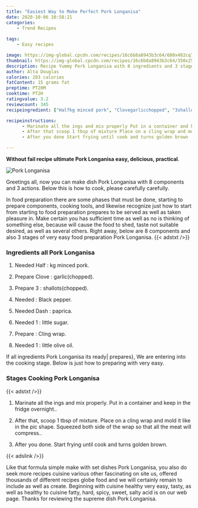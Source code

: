 ```yaml
---
title: "Easiest Way to Make Perfect Pork Longanisa"
date: 2020-10-06 10:58:21
categories:
    - Trend Recipes
    
tags:
    - Easy recipes

image: https://img-global.cpcdn.com/recipes/16c6b8a8943b3c64/680x482cq70/pork-longanisa-recipe-main-photo.jpg
thumbnail: https://img-global.cpcdn.com/recipes/16c6b8a8943b3c64/350x250cq70/pork-longanisa-recipe-main-photo.jpg
description: Recipe Yummy Pork Longanisa with 8 ingredients and 3 stages of easy cooking.
author: Alta Douglas
calories: 283 calories
fatContent: 15 grams fat
preptime: PT20M
cooktime: PT2H
ratingvalue: 3.2
reviewcount: 345
recipeingredient: ["Halfkg minced pork", "Clovegarlicchopped", "3shallotschopped", "Black pepper", "Dashpaprica", "1little sugar", "Cling wrap", "1little olive oil"]

recipeinstructions: 
      - Marinate all the ings and mix properly Put in a container and keep in the fridge overnight 
      - After that scoop 1 tbsp of mixture Place on a cling wrap and mold it like in the pic shape Squeezed both side of the wrap so that all the meat will compress 
      - After you done Start frying until cook and turns golden brown

---
```




**Without fail recipe ultimate Pork Longanisa easy, delicious, practical**. 


![Pork Longanisa](https://img-global.cpcdn.com/recipes/16c6b8a8943b3c64/680x482cq70/pork-longanisa-recipe-main-photo.jpg "Pork Longanisa")




Greetings all, now you can make dish Pork Longanisa with 8 components and 3 actions. Below this is how to cook, please carefully carefully.

In food preparation there are some phases that must be done, starting to prepare components, cooking tools, and likewise recognize just how to start from starting to food preparation prepares to be served as well as taken pleasure in. Make certain you has sufficient time as well as no is thinking of something else, because will cause the food to shed, taste not suitable desired, as well as several others. Right away, below are 8 components and also 3 stages of very easy food preparation Pork Longanisa.
{{< adstxt />}}

### Ingredients all Pork Longanisa


1. Needed Half : kg minced pork.

1. Prepare Clove : garlic(chopped).

1. Prepare 3 : shallots(chopped).

1. Needed  : Black pepper.

1. Needed Dash : paprica.

1. Needed 1 : little sugar.

1. Prepare  : Cling wrap.

1. Needed 1 : little olive oil.



If all ingredients Pork Longanisa its ready| prepares}, We are entering into the cooking stage. Below is just how to preparing with very easy.

### Stages Cooking Pork Longanisa

{{< adstxt />}}


1. Marinate all the ings and mix properly. Put in a container and keep in the fridge overnight..



1. After that, scoop 1 tbsp of mixture. Place on a cling wrap and mold it like in the pic shape. Squeezed both side of the wrap so that all the meat will compress..



1. After you done. Start frying until cook and turns golden brown.





{{< adslink />}}

Like that formula simple make with set dishes Pork Longanisa, you also do seek more recipes cuisine various other fascinating on site us, offered thousands of different recipes globe food and we will certainly remain to include as well as create. Beginning with cuisine healthy very easy, tasty, as well as healthy to cuisine fatty, hard, spicy, sweet, salty acid is on our web page. Thanks for reviewing the supreme dish Pork Longanisa.
